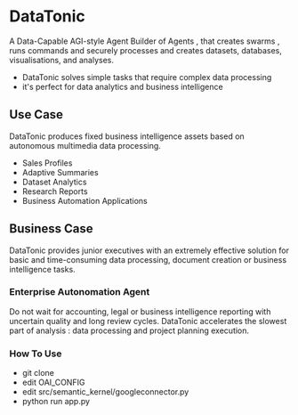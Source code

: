 # DataTonic

A Data-Capable AGI-style Agent Builder of Agents , that creates swarms , runs commands and securely processes and creates datasets, databases, visualisations, and analyses.

- DataTonic solves simple tasks that require complex data processing
- it's perfect for data analytics and business intelligence

## Use Case

DataTonic produces fixed business intelligence assets based on autonomous multimedia data processing. 

- Sales Profiles
- Adaptive Summaries
- Dataset Analytics
- Research Reports
- Business Automation Applications

## Business Case

DataTonic provides junior executives with an extremely effective solution for basic and time-consuming data processing, document creation or business intelligence tasks.

### Enterprise Autonomation Agent

Do not wait for accounting, legal or business intelligence reporting with uncertain quality and long review cycles. DataTonic accelerates the slowest part of analysis : data processing and project planning execution. 

### How To Use

* git clone
* edit OAI_CONFIG
* edit src/semantic_kernel/googleconnector.py
* python run app.py